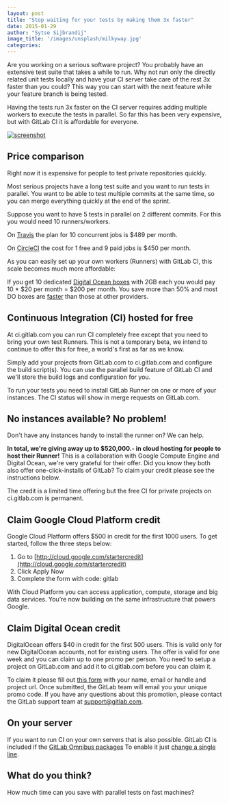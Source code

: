 ```yaml
---
layout: post
title: "Stop waiting for your tests by making them 3x faster"
date: 2015-01-29
author: "Sytse Sijbrandij"
image_title: '/images/unsplash/milkyway.jpg'
categories:
---
```


Are you working on a serious software project?
You probably have an extensive test suite that takes a while to run.
Why not run only the directly related unit tests locally and have your CI server take care of the rest 3x faster than you could?
This way you can start with the next feature while your feature branch is being tested.

Having the tests run 3x faster on the CI server requires adding multiple workers to execute the tests in parallel.
So far this has been very expensive, but with GitLab CI it is affordable for everyone.

<!-- more -->

[![screenshot](/images/ci_5_4/parallel.png)](/images/ci_5_4/parallel.png)


## Price comparison

Right now it is expensive for people to test private repositories quickly.

Most serious projects have a long test suite and you want to run tests in parallel.
You want to be able to test multiple commits at the same time,
so you can merge everything quickly at the end of the sprint.

Suppose you want to have 5 tests in parallel on 2 different commits.
For this you would need 10 runners/workers.

On [Travis](https://travis-ci.com/plans) the plan for 10 concurrent jobs is $489 per month.

On [CircleCI](https://circleci.com/pricing) the cost for 1 free and 9 paid jobs is $450 per month.

As you can easily set up your own workers (Runners) with GitLab CI,
this scale becomes much more affordable:

If you get 10 dedicated [Digital Ocean boxes](https://www.digitalocean.com/pricing/) with 2GB each you would pay 10 * $20 per month = $200 per month.
You save more than 50% and most DO boxes are [faster](http://uncrunched.com/2013/08/07/digital-ocean-v-aws-10x-performance-for-13-cost/) than those at other providers.

## Continuous Integration (CI) hosted for free

At ci.gitlab.com you can run CI completely free except that you need to bring your own test Runners.
This is not a temporary beta, we intend to continue to offer this for free, a world's first as far as we know.

Simply add your projects from GitLab.com to ci.gitlab.com and configure the build script(s).
You can use the parallel build feature of GitLab CI and we'll store the build logs and configuration for you.

To run your tests you need to install GitLab Runner on one or more of your instances.
The CI status will show in merge requests on GitLab.com.

## No instances available? No problem!

Don't have any instances handy to install the runner on? We can help.

**In total, we're giving away up to $520,000.- in cloud hosting for people to host their Runner!**
This is a collaboration with Google Compute Engine and Digital Ocean, we're very grateful for their offer.
Did you know they both also offer one-click-installs of GitLab?
To claim your credit please see the instructions below.

The credit is a limited time offering but the free CI for private projects on ci.gitlab.com is permanent.

## Claim Google Cloud Platform credit

Google Cloud Platform offers $500 in credit for the first 1000 users.
To get started, follow the three steps below:

1. Go to [http://cloud.google.com/startercredit](http://cloud.google.com/startercredit)
1. Click Apply Now
1. Complete the form with code: gitlab

With Cloud Platform you can access application, compute, storage and big data services.
You’re now building on the same infrastructure that powers Google.

## Claim Digital Ocean credit

DigitalOcean offers $40 in credit for the first 500 users.
This is valid only for new DigitalOcean accounts, not for existing users.
The offer is valid for one week and you can claim up to one promo per person.
You need to setup a project on GitLab.com and add it to ci.gitlab.com before you can claim it.

To claim it please fill out [this form](https://docs.google.com/a/gitlab.com/forms/d/1YXTRwDz2C8o4DqNrFCT78UQf_iHnN1Ekrt4p8yv6fd4/viewform) with your name, email or handle and project url.
Once submitted, the GitLab team will email you your unique promo code.
If you have any questions about this promotion, please contact the GitLab support team at support@gitlab.com.

## On your server

If you want to run CI on your own servers that is also possible.
GitLab CI is included if the [GitLab Omnibus packages](https://about.gitlab.com/downloads/)
To enable it just [change a single line](https://gitlab.com/gitlab-org/omnibus-gitlab/blob/master/doc/gitlab-ci/README.md##getting-started).

## What do you think?

How much time can you save with parallel tests on fast machines?
